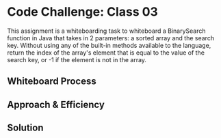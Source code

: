 # Code Challenge: Class 03

This assignment is a whiteboarding task to whiteboard a BinarySearch function in Java that takes in 2 parameters: a sorted array and the search key. Without using any of the built-in methods available to the language, return the index of the array's element that is equal to the value of the search key, or -1 if the element is not in the array. 

## Whiteboard Process
<!-- Embedded whiteboard image -->

## Approach & Efficiency
<!-- What approach did you take? Why? What is the Big O space/time for this approach? -->

## Solution
<!-- Show how to run your code, and examples of it in action -->